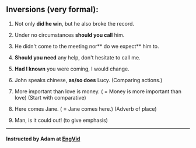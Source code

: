 ## Inversions (very formal):

1. Not only **did he win**, but he also broke the record.

2. Under no circumstances **should you call** him.

3. He didn't come to the meeting nor** do we expect** him to.

4. **Should you need** any help, don't hesitate to call me.

5. **Had I known** you were coming, I would change.

6. John speaks chinese, **as/so does** Lucy. (Comparing actions.)

7. More important than love is money. ( = Money is more important than love) (Start with comparative)

8. Here comes Jane. ( = Jane comes here.) (Adverb of place)

9. Man, is it could out! (to give emphasis)

---
#### Instructed by Adam at [EngVid](www.engvid.com)
